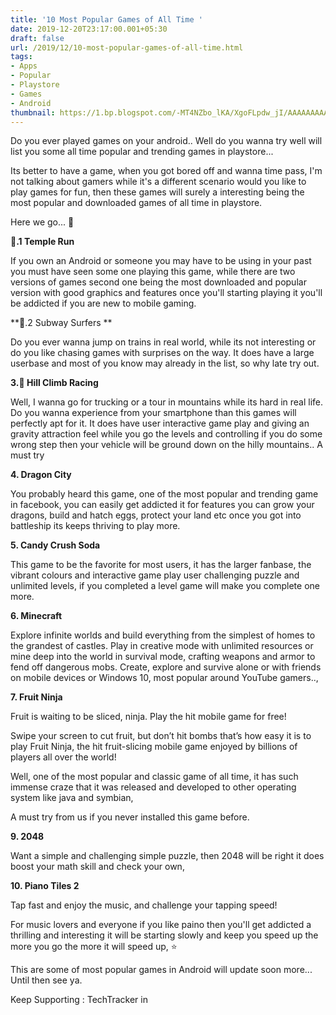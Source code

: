```yaml
---
title: '10 Most Popular Games of All Time '
date: 2019-12-20T23:17:00.001+05:30
draft: false
url: /2019/12/10-most-popular-games-of-all-time.html
tags: 
- Apps
- Popular
- Playstore
- Games
- Android
thumbnail: https://1.bp.blogspot.com/-MT4NZbo_lKA/XgoFLpdw_jI/AAAAAAAAAVg/qfVzLcYoOeYygrnKEfNMtNC1cZH1Y0iewCLcBGAsYHQ/s320/IMG_20191230_193639_696.jpg
---
```


  

Do you ever played games on your android.. Well do you wanna try well will list you some all time popular and trending games in playstore...  

  

Its better to have a game, when you got bored off and wanna time pass, I'm not talking about gamers while it's a different scenario would you like to play games for fun, then these games will surely a interesting being the most popular and downloaded games of all time in playstore.

  

  

Here we go... 🏁

  

**🏁.1 Temple Run** 

  

If you own an Android or someone you may have to be using in your past you must have seen some one playing this game, while there are two versions of games second one being the most downloaded and popular version with good graphics and features once you'll starting playing it you'll be addicted if you are new to mobile gaming.

  

**🏁.2 Subway Surfers **

  

Do you ever wanna jump on trains in real world, while its not interesting or do you like chasing games with surprises on the way. It does have a large userbase and most of you know may already in the list, so why late try out.

  

**3.🏁 Hill Climb Racing**

  

Well, I wanna go for trucking or a tour in mountains while its hard in real life. Do you wanna experience from your smartphone than this games will perfectly apt for it. It does have user interactive game play and giving an gravity attraction feel while you go the levels and controlling if you do some wrong step then your vehicle will be ground down on the hilly mountains.. A must try

  

**4\. Dragon City**

  

You probably heard this game, one of the most popular and trending game in facebook, you can easily get addicted it for features you can grow your dragons, build and hatch eggs, protect your land etc once you got into battleship its keeps thriving to play more.

  

**5\. Candy Crush Soda**

  

This game to be the favorite for most users, it has the larger fanbase, the vibrant colours and interactive game play user challenging puzzle and unlimited levels, if you completed a level game will make you complete one more.

  

**6\. Minecraft**

  

Explore infinite worlds and build everything from the simplest of homes to the grandest of castles. Play in creative mode with unlimited resources or mine deep into the world in survival mode, crafting weapons and armor to fend off dangerous mobs. Create, explore and survive alone or with friends on mobile devices or Windows 10, most popular around YouTube gamers..,

  

**7\. Fruit Ninja**

  

Fruit is waiting to be sliced, ninja. Play the hit mobile game for free!

Swipe your screen to cut fruit, but don’t hit bombs that’s how easy it is to play Fruit Ninja, the hit fruit-slicing mobile game enjoyed by billions of players all over the world!

  

Well, one of the most popular and classic game of all time, it has such immense craze that it was released and developed to other operating system like java and symbian, 

A must try from us if you never installed this game before.

  

**9\. 2048**

  

Want a simple and challenging simple puzzle, then 2048 will be right it does boost your math skill and check your own, 

  

**10\. Piano Tiles 2**

  

Tap fast and enjoy the music, and challenge your tapping speed!

  

For music lovers and everyone if you like paino then you'll get addicted a thrilling and interesting it will be starting slowly and keep you speed up the more you go the more it will speed up, ⭐

  

This are some of most popular games in Android will update soon more... Until then see ya.

  

  

Keep Supporting : TechTracker in